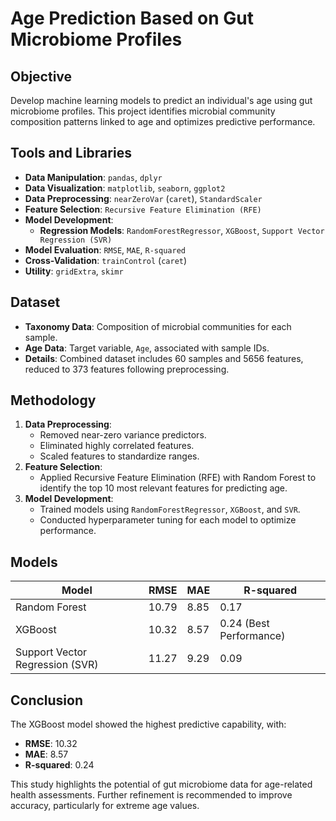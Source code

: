 # Age Prediction Based on Gut Microbiome Profiles

## Objective
Develop machine learning models to predict an individual's age using gut microbiome profiles. This project identifies microbial community composition patterns linked to age and optimizes predictive performance.

## Tools and Libraries
- **Data Manipulation**: `pandas`, `dplyr`
- **Data Visualization**: `matplotlib`, `seaborn`, `ggplot2`
- **Data Preprocessing**: `nearZeroVar` (`caret`), `StandardScaler`
- **Feature Selection**: `Recursive Feature Elimination (RFE)`
- **Model Development**:
  - **Regression Models**: `RandomForestRegressor`, `XGBoost`, `Support Vector Regression (SVR)`
- **Model Evaluation**: `RMSE`, `MAE`, `R-squared`
- **Cross-Validation**: `trainControl` (`caret`)
- **Utility**: `gridExtra`, `skimr`

## Dataset
- **Taxonomy Data**: Composition of microbial communities for each sample.
- **Age Data**: Target variable, `Age`, associated with sample IDs.
- **Details**: Combined dataset includes 60 samples and 5656 features, reduced to 373 features following preprocessing.

## Methodology
1. **Data Preprocessing**:
   - Removed near-zero variance predictors.
   - Eliminated highly correlated features.
   - Scaled features to standardize ranges.
2. **Feature Selection**:
   - Applied Recursive Feature Elimination (RFE) with Random Forest to identify the top 10 most relevant features for predicting age.
3. **Model Development**:
   - Trained models using `RandomForestRegressor`, `XGBoost`, and `SVR`.
   - Conducted hyperparameter tuning for each model to optimize performance.

## Models
| Model             | RMSE   | MAE   | R-squared |
|--------------------|--------|-------|-----------|
| Random Forest      | 10.79  | 8.85  | 0.17      |
| XGBoost            | 10.32  | 8.57  | 0.24 (Best Performance) |
| Support Vector Regression (SVR) | 11.27  | 9.29  | 0.09      |

## Conclusion
The XGBoost model showed the highest predictive capability, with:
- **RMSE**: 10.32
- **MAE**: 8.57
- **R-squared**: 0.24

This study highlights the potential of gut microbiome data for age-related health assessments. Further refinement is recommended to improve accuracy, particularly for extreme age values.
